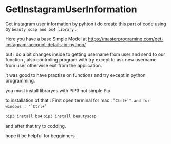 # GetInstagramUserInformation
Get instagram user information by pyhton
i do create this part of code using by `beauty soap and bs4 library` .

Here you have a base Simple Model at https://masterprograming.com/get-instagram-account-details-in-python/

but i do a bit changes inside to getting username from user and send to our function , also controling program with try except to ask new username from user otherwise exit from the application.

it was good to have practise on functions and try except in python programming.

you must install libraryes with PIP3 not simple Pip

to installation of that :
First open terminal for mac :  "``Ctrl+`" and for windows : "`Ctrl+``"

`pip3 install bs4`
`pip3 install beautysoap`

and after that try to codding.



hope it be helpful for begginners .
